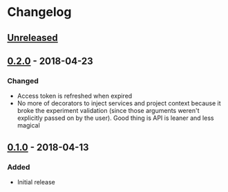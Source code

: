 # Changelog

## [Unreleased][]

[Unreleased]: https://github.com/chaostoolkit/chaostoolkit-google-cloud/compare/0.2.0...HEAD

## [0.2.0][] - 2018-04-23

[0.2.0]: https://github.com/chaostoolkit/chaostoolkit-google-cloud/tree/0.2.0

### Changed

-   Access token is refreshed when expired
-   No more of decorators to inject services and project context because it
    broke the experiment validation (since those arguments weren't explicitly
    passed on by the user). Good thing is API is leaner and less magical


## [0.1.0][] - 2018-04-13

[0.1.0]: https://github.com/chaostoolkit/chaostoolkit-google-cloud/tree/0.1.0

### Added

-   Initial release
